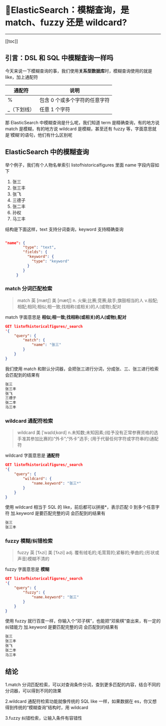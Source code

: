 # 🌈ElasticSearch：模糊查询，是 match、fuzzy 还是 wildcard?

<hr/>

[[toc]]

## 引言：DSL 和 SQL 中模糊查询一样吗

今天来说一下模糊查询的事，我们使用**关系型数据库**时，模糊查询使用的就是 like，加上通配符

| 通配符       | 说明                          |
| ------------ | ----------------------------- |
| %            | 包含 0 个或多个字符的任意字符 |
| \_（下划线） | 任意 1 个字符                 |

那 ElasticSearch 中模糊查询是什么呢，我们知道 term 是精确查询，有的地方说 match 是模糊，有的地方说 wildcard 是模糊，甚至还有 fuzzy 等，字面意思就是‘模糊’的语句，他们有什么区别呢

## ElasticSearch 中的模糊查询

举个例子，我们有个人物名单索引 listofhistoricalfigures
里面 name 字段内容如下

1. 张三
2. 张三丰
3. 张飞
4. 三德子
5. 张二丰
6. 孙权
7. 马三丰

结构是下面这样，text 支持分词查询，keyword 支持精确查询

```json

"name": {
        "type": "text",
        "fields": {
          "keyword": {
            "type": "keyword"
          }
        }
     }

```

### match 分词匹配检索

> match
> 英 [mætʃ] 美 [mætʃ]
> n. 火柴;比赛;竞赛;敌手;旗鼓相当的人
> v.般配;相配;相同;相似;相一致;找相称(或相关)的人(或物);配对

match 字面意思是 **相似;相一致;找相称(或相关)的人(或物);配对**

```json
GET listofhistoricalfigures/_search
'{
    "query": {
        "match": {
            "name": "张三"
        }
    }
}

```

我们使用 match 和默认分词器，会把张三进行分词，分成张、三、张三进行检索
会匹配到的结果有

```bash
张三
张三丰
张飞
三德子
张二丰
马三丰
```

### wildcard 通配符检索

> wildcard
> 美 [ˈwaɪldˌkɑrd]
> n.未知数;未知因素;(给予没有正常参赛资格的选手准其参加比赛的)“外卡”;“外卡”选手;
> (用于代替任何字符或字符串的)通配符

wildcard 字面意思是 **通配符**

```json
GET listofhistoricalfigures/_search
'{
    "query": {
        "wildcard": {
            "name.keyword": "张三*"
        }
    }
}

```

使用 wildcard 相当于 SQL 的 like，前后都可以拼接\*，表示匹配 0 到多个任意字符
加.keyword 是要匹配完整的词
会匹配到的结果有

```bash
张三
张三丰
```

### fuzzy 模糊/纠错检索

> fuzzy
> 英 [ˈfʌzi] 美 [ˈfʌzi]
> adj. 覆有绒毛的;毛茸茸的;紧鬈的;拳曲的;(形状或声音)模糊不清的

fuzzy 字面意思是 **模糊**

```json
GET listofhistoricalfigures/_search
'{
    "query": {
        "fuzzy": {
            "name.keyword": "张三"
        }
    }
}

```

使用 fuzzy 就行百度一样，你输入个“邓子棋”，也能把“邓紫棋”查出来，有一定的纠错能力
加.keyword 是要匹配完整的词
会匹配到的结果有

```bash
张三
张三丰
张飞
张二丰
马三丰
```

## 结论

1.match 分词匹配检索，可以对查询条件分词，查到更多匹配的内容，结合不同的分词器，可以得到不同的效果

2.wildcard 通配符检索功能就像传统的 SQL like 一样，如果数据在 es，你又想得到传统的“模糊查询”结构时，用 wildcard

3.fuzzy 纠错检索，让输入条件有容错性
